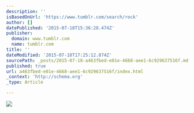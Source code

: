 ```yaml
---
description: ''
isBasedOnUrl: 'https://www.tumblr.com/search/rock'
author: []
datePublished: '2015-07-18T15:36:28.474Z'
publisher:
  domain: www.tumblr.com
  name: tumblr.com
title: ''
dateModified: '2015-07-18T17:25:12.874Z'
sourcePath: _posts/2015-07-18-a463fbed-e01e-4668-aee1-6c929637516f.md
published: true
url: a463fbed-e01e-4668-aee1-6c929637516f/index.html
_context: 'http://schema.org'
_type: Article

---
```

![](https://41.media.tumblr.com/881b718787e191794ccd1882e8145093/tumblr_nrnpepSeLl1ra073vo1_500.jpg)